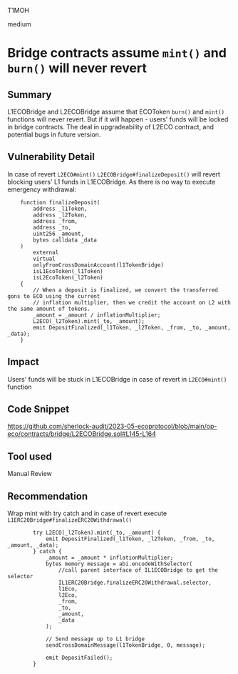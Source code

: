 T1MOH

medium

# Bridge contracts assume `mint()` and `burn()` will never revert

## Summary
L1ECOBridge and L2ECOBridge assume that ECOToken `burn()` and `mint()` functions will never revert. But if it will happen - users' funds will be locked in bridge contracts. The deal in upgradeability of L2ECO contract, and potential bugs in future version.

## Vulnerability Detail
In case of revert `L2ECO#mint()` `L2ECOBridge#finalizeDeposit()` will revert blocking users' L1 funds in L1ECOBridge. As there is no way to execute emergency withdrawal:
```solidity
    function finalizeDeposit(
        address _l1Token,
        address _l2Token,
        address _from,
        address _to,
        uint256 _amount,
        bytes calldata _data
    )
        external
        virtual
        onlyFromCrossDomainAccount(l1TokenBridge)
        isL1EcoToken(_l1Token)
        isL2EcoToken(_l2Token)
    {
        // When a deposit is finalized, we convert the transferred gons to ECO using the current
        // inflation multiplier, then we credit the account on L2 with the same amount of tokens.
        _amount = _amount / inflationMultiplier;
        L2ECO(_l2Token).mint(_to, _amount);
        emit DepositFinalized(_l1Token, _l2Token, _from, _to, _amount, _data);
    }
```

## Impact
Users' funds will be stuck in L1ECOBridge in case of revert in `L2ECO#mint()` function

## Code Snippet
https://github.com/sherlock-audit/2023-05-ecoprotocol/blob/main/op-eco/contracts/bridge/L2ECOBridge.sol#L145-L164

## Tool used

Manual Review

## Recommendation
Wrap mint with try catch and in case of revert execute `L1ERC20Bridge#finalizeERC20Withdrawal()`
```solidity
        try L2ECO(_l2Token).mint(_to, _amount) {
            emit DepositFinalized(_l1Token, _l2Token, _from, _to, _amount, _data);
        } catch {
            _amount = _amount * inflationMultiplier;
            bytes memory message = abi.encodeWithSelector(
                //call parent interface of IL1ECOBridge to get the selector
                IL1ERC20Bridge.finalizeERC20Withdrawal.selector,
                l1Eco,
                l2Eco,
                _from,
                _to,
                _amount,
                _data
            );

            // Send message up to L1 bridge
            sendCrossDomainMessage(l1TokenBridge, 0, message);

            emit DepositFailed();
        }
```
